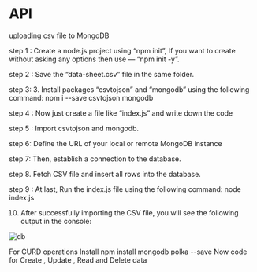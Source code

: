 # API
uploading csv file to MongoDB 

step 1 : Create a node.js project using “npm init”, If you want to create without asking any options then use — “npm init -y”.

step 2 : Save the “data-sheet.csv” file in the same folder.

step 3: 3. Install packages “csvtojson” and “mongodb” using the following command:
npm i --save csvtojson mongodb

step 4 :  Now just create a file like “index.js” and write down the code

step 5 : Import csvtojson and mongodb.

step 6:  Define the URL of your local or remote MongoDB instance

step 7:  Then, establish a connection to the database.

step 8. Fetch CSV file and insert all rows into the database.

step 9 : At last, Run the index.js file using the following command:  node index.js

10. After successfully importing the CSV file, you will see the following output in the console:

![db](https://user-images.githubusercontent.com/49945053/175867793-e3be9aa7-24bd-42c3-867f-c39498bfb293.png)


For CURD operations Install npm install mongodb polka --save
Now code for Create , Update , Read and Delete data 
